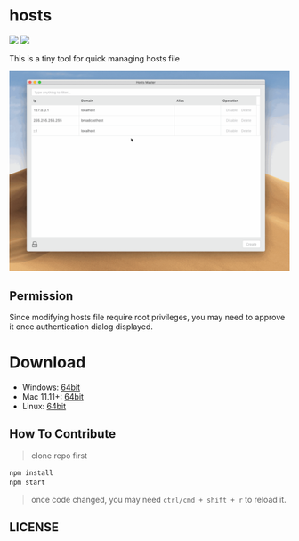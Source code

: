 # hosts

![](https://img.shields.io/badge/hosts-2.0.6-blue.svg)
![][david-url]

This is a tiny tool for quick managing hosts file

![](./docs/img/preview.gif)

## Permission

Since modifying hosts file require root privileges, you may need to approve it once authentication dialog displayed.

# Download

* Windows: [64bit](https://github.com/leftstick/hosts-high/releases/download/2.0.6/hosthigh-2.0.6-win64.zip)
* Mac 11.11+: [64bit](https://github.com/leftstick/hosts-high/releases/download/2.0.6/hosthigh-2.0.6-darwin.zip)
* Linux: [64bit](https://github.com/leftstick/hosts-high/releases/download/2.0.6/hosthigh-2.0.6-linux.zip)

## How To Contribute

> clone repo first

```bash
npm install
npm start
```

> once code changed, you may need `ctrl/cmd + shift + r` to reload it.

## LICENSE

[mit license]: (https://raw.githubusercontent.com/leftstick/hosts-high/master/LICENSE)
[david-url]: https://david-dm.org/leftstick/hosts-high.png
